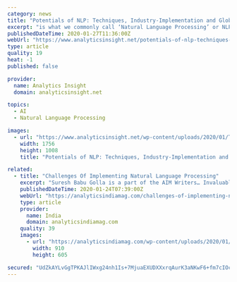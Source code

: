 ```yaml
---
category: news
title: "Potentials of NLP: Techniques, Industry-Implementation and Global Market Outline"
excerpt: "is what we commonly call ‘Natural Language Processing’ or NLP. The researchers and experts who belong to this area aim to gather knowledge on how human beings understand and use language so that appropriate tools and techniques can be developed to make computer systems understand and manipulate natural languages to perform the desired tasks."
publishedDateTime: 2020-01-27T11:36:00Z
webUrl: "https://www.analyticsinsight.net/potentials-of-nlp-techniques-industry-implementation-and-global-market-outline/"
type: article
quality: 19
heat: -1
published: false

provider:
  name: Analytics Insight
  domain: analyticsinsight.net

topics:
  - AI
  - Natural Language Processing

images:
  - url: "https://www.analyticsinsight.net/wp-content/uploads/2020/01/Techniques-Industry-Implementation-and-Global-Market-Outline.png"
    width: 1756
    height: 1008
    title: "Potentials of NLP: Techniques, Industry-Implementation and Global Market Outline"

related:
  - title: "Challenges Of Implementing Natural Language Processing"
    excerpt: "Suresh Babu Golla is a part of the AIM Writers… Invaluable support for artificial intelligence (AI), natural language processing (NLP) helps in establishing effective communication between computers and human beings. In recent years, there have been significant breakthroughs in empowering computers to understand human language using NLP."
    publishedDateTime: 2020-01-24T07:39:00Z
    webUrl: "https://analyticsindiamag.com/challenges-of-implementing-natural-language-processing/"
    type: article
    provider:
      name: India
      domain: analyticsindiamag.com
    quality: 39
    images:
      - url: "https://analyticsindiamag.com/wp-content/uploads/2020/01/nlp_analytics_india_magazine.jpg"
        width: 910
        height: 605

secured: "UdZkAYLvGgTPKAJlIWxg24nh1Is+7MjuaEXUDXXxrqAurK3aNKwF6+fm7cIOchpYKovY53ehz24IE9iFAc32enGEke7CFLvDiyyJl/Vn+JaksG3Is+fNigpNBLlMB0uetkAatWO1K4v00E1kqrCIaufVqzfp6wnt4iruYDxchozUD4b1O1+NgVC1I0jOfFbrVs7dp7I17WOA9sNMSZ7W2ci9sauFFCLlPnWfG8hnjthFYatXSbPPIsSuBC6Y3aAl+FpsC0Oqob2CEoIf4YebUufaX3XqghkEkPD6y44yAjiM0wDNjuFjU6P5285b+d6LgWaS0/nbizZHwiZEjSs1W082DAWtrEltoNKjUkGK1lLtSIuu//fajcGBbiDL2zwXzeilRhjfqu4ba2ok6426d33yjLSvYIKUKSn4JAErML+8WoB45ncE4tuuLWjK5wyrRePkm9SKTlw9x9cakylws8BjvlukiEiTUkUkQwtrBSE=;3z/9aCL9BzCwg4JHNlKb/g=="
---
```



